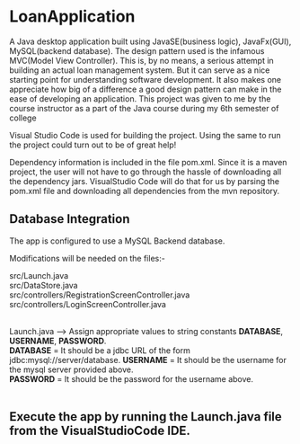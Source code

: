 # LoanApplication
A Java desktop application built using JavaSE(business logic), JavaFx(GUI), MySQL(backend database). The design pattern used is the infamous MVC(Model View Controller). This is, by no means, a serious attempt in building an actual loan management system. But it can serve as a nice starting point for understanding software development. It also makes one appreciate how big of a difference a good design pattern can make in the ease of developing an application. This  project was given to me by the course instructor as a part of the Java course during my 6th semester of college

Visual Studio Code is used for building the project. Using the same to run the project could turn out to be of great help!<br/>

Dependency information is included in the file pom.xml. Since it is a maven project, the user will not have to go through the hassle of downloading all the dependency jars. VisualStudio Code will do that for us by parsing the pom.xml file and downloading all dependencies from the mvn repository.<br/>



## Database Integration<br/>

The app is configured to use a MySQL Backend database.

Modifications will be needed on the files:-

src/Launch.java<br/>
src/DataStore.java<br/>
src/controllers/RegistrationScreenController.java<br/>
src/controllers/LoginScreenController.java<br/><br/>

Launch.java --> Assign appropriate values to string constants <b>DATABASE</b>, <b>USERNAME</b>, <b>PASSWORD</b>.<br/>
<b>DATABASE</b> = It should be a jdbc URL of the form jdbc:mysql://server/database.
<b>USERNAME</b> = It should be the username for the mysql server provided above.<br/>
<b>PASSWORD</b> = It should be the password for the username above.<br/><br/>

## Execute the app by running the Launch.java file from the VisualStudioCode IDE.


